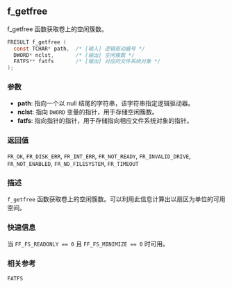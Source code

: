 ## f_getfree

f_getfree 函数获取卷上的空闲簇数。

```c
FRESULT f_getfree (
  const TCHAR* path,  /* [输入] 逻辑驱动器号 */
  DWORD* nclst,       /* [输出] 空闲簇数 */
  FATFS** fatfs       /* [输出] 对应的文件系统对象 */
);
```

### 参数

*   **path**: 指向一个以 null 结尾的字符串，该字符串指定逻辑驱动器。
*   **nclst**: 指向 `DWORD` 变量的指针，用于存储空闲簇数。
*   **fatfs**: 指向指针的指针，用于存储指向相应文件系统对象的指针。

### 返回值

`FR_OK`, `FR_DISK_ERR`, `FR_INT_ERR`, `FR_NOT_READY`, `FR_INVALID_DRIVE`, `FR_NOT_ENABLED`, `FR_NO_FILESYSTEM`, `FR_TIMEOUT`

### 描述

`f_getfree` 函数获取卷上的空闲簇数。可以利用此信息计算出以扇区为单位的可用空间。

### 快速信息

当 `FF_FS_READONLY == 0` 且 `FF_FS_MINIMIZE == 0` 时可用。

### 相关参考

`FATFS`
